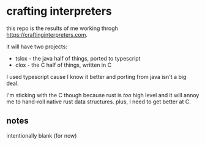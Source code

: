 # crafting interpreters

this repo is the results of me working throgh <https://craftinginterpreters.com>.

it will have two projects:

- tslox - the java half of things, ported to typescript
- clox - the C half of things, written in C

I used typescript cause I know it better and porting from java isn't a big deal.

I'm sticking with the C though because rust is *too* high level and it will
annoy me to hand-roll native rust data structures. plus, I need to get better
at C.

## notes

intentionally blank (for now)

